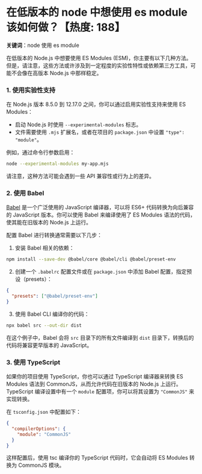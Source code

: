 # 在低版本的 node 中想使用 es module 该如何做？【热度: 188】

**关键词**：node 使用 es module

在低版本的 Node.js 中想要使用 ES Modules (ESM)，你主要有以下几种方法。但是，请注意，这些方法或许涉及到一定程度的实验性特性或依赖第三方工具，可能不会像在高版本 Node.js 中那样稳定。

### 1. 使用实验性支持

在 Node.js 版本 8.5.0 到 12.17.0 之间，你可以通过启用实验性支持来使用 ES Modules：

- 启动 Node.js 时使用 `--experimental-modules` 标志。
- 文件需要使用 `.mjs` 扩展名，或者在项目的 `package.json` 中设置 `"type": "module"`。

例如，通过命令行参数启用：

```bash
node --experimental-modules my-app.mjs
```

请注意，这种方法可能会遇到一些 API 兼容性或行为上的差异。

### 2. 使用 Babel

[Babel](https://babeljs.io/) 是一个广泛使用的 JavaScript 编译器，可以将 ES6+ 代码转换为向后兼容的 JavaScript 版本。你可以使用 Babel 来编译使用了 ES Modules 语法的代码，使其能在旧版本的 Node.js 上运行。

配置 Babel 进行转换通常需要以下几步：

1. 安装 Babel 相关的依赖：

```bash
npm install --save-dev @babel/core @babel/cli @babel/preset-env
```

2. 创建一个 `.babelrc` 配置文件或在 `package.json` 中添加 Babel 配置，指定预设（presets）：

```json
{
  "presets": ["@babel/preset-env"]
}
```

3. 使用 Babel CLI 编译你的代码：

```bash
npx babel src --out-dir dist
```

在这个例子中，Babel 会将 `src` 目录下的所有文件编译到 `dist` 目录下，转换后的代码将兼容更早版本的 JavaScript。

### 3. 使用 TypeScript

如果你的项目使用 TypeScript，你也可以通过 TypeScript 编译器来转换 ES Modules 语法到 CommonJS，从而允许代码在旧版本的 Node.js 上运行。TypeScript 编译设置中有一个 `module` 配置项，你可以将其设置为 `"CommonJS"` 来实现转换。

在 `tsconfig.json` 中配置如下：

```json
{
  "compilerOptions": {
    "module": "CommonJS"
  }
}
```

这样配置后，使用 tsc 编译你的 TypeScript 代码时，它会自动将 ES Modules 转换为 CommonJS 模块。